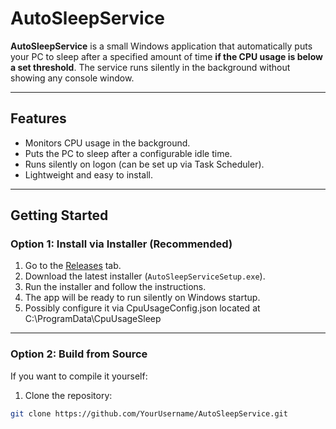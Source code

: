 # AutoSleepService

**AutoSleepService** is a small Windows application that automatically puts your PC to sleep after a specified amount of time **if the CPU usage is below a set threshold**. The service runs silently in the background without showing any console window.

---

## Features

- Monitors CPU usage in the background.
- Puts the PC to sleep after a configurable idle time.
- Runs silently on logon (can be set up via Task Scheduler).
- Lightweight and easy to install.

---

## Getting Started

### **Option 1: Install via Installer (Recommended)**

1. Go to the [Releases](https://github.com/YourUsername/AutoSleepService/releases) tab.
2. Download the latest installer (`AutoSleepServiceSetup.exe`).
3. Run the installer and follow the instructions.
4. The app will be ready to run silently on Windows startup.
5. Possibly configure it via CpuUsageConfig.json located at C:\ProgramData\CpuUsageSleep

---

### **Option 2: Build from Source**

If you want to compile it yourself:

1. Clone the repository:

```bash
git clone https://github.com/YourUsername/AutoSleepService.git

